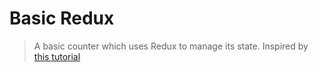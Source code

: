 # Basic Redux

> A basic counter which uses Redux to manage its state. Inspired by [this tutorial](https://www.youtube.com/watch?v=oD3miHerQbY)